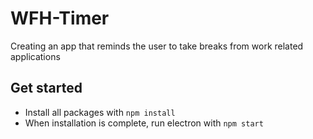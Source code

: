 # WFH-Timer
Creating an app that reminds the user to take breaks from work related applications

## Get started
- Install all packages with
```npm install```
- When installation is complete, run electron with
```npm start```